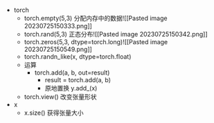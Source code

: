 - torch
	- torch.empty(5,3) 分配内存中的数据![[Pasted image 20230725150333.png]]
	- torch.rand(5,3) 正态分布![[Pasted image 20230725150342.png]]
	- torch.zeros(5,3, dtype=torch.long)![[Pasted image 20230725150549.png]]
	- torch.randn_like(x, dtype=torch.float)
	- 运算
		- torch.add(a, b, out=result)  
			- result = torch.add(a, b)
			- 原地置换 y.add_(x)
	- torch.view() 改变张量形状
- x
	- x.size()  获得张量大小

